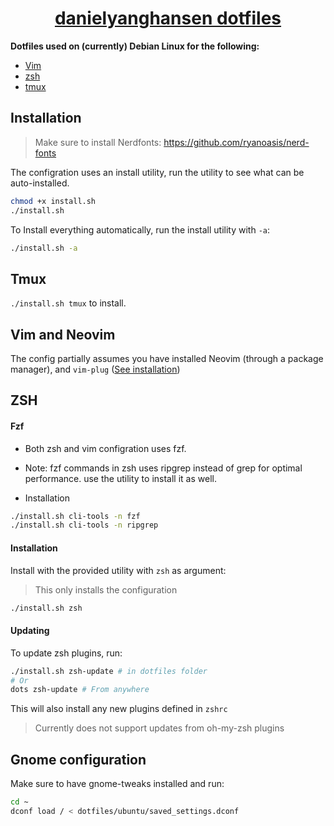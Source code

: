 <p align="center">
  <h1 align="center" style="text-decoration: underline;">danielyanghansen dotfiles</h1>
</p>

**Dotfiles used on (currently) Debian Linux for the following:**
- [Vim](http://vim.org)
- [zsh](http://zsh.sourceforge.net)
- [tmux](https://github.com/tmux/tmux)

## Installation

> Make sure to install Nerdfonts: https://github.com/ryanoasis/nerd-fonts

The configration uses an install utility, run the utility to see what can be auto-installed.

```sh
chmod +x install.sh
./install.sh
```


To Install everything automatically, run the install utility with `-a`:

```sh
./install.sh -a
```

## Tmux

`./install.sh tmux` to install.

## Vim and Neovim

The config partially assumes you have installed Neovim (through a package manager), and `vim-plug` ([See installation](https://github.com/junegunn/vim-plug))

## ZSH

#### Fzf

- Both zsh and vim configration uses fzf.
- Note: fzf commands in zsh uses ripgrep instead of grep for optimal performance.
  use the utility to install it as well.

- Installation

```sh
./install.sh cli-tools -n fzf
./install.sh cli-tools -n ripgrep
```

#### Installation

Install with the provided utility with `zsh` as argument:

> This only installs the configuration

```sh
./install.sh zsh
```

#### Updating

To update zsh plugins, run:

```sh
./install.sh zsh-update # in dotfiles folder
# Or
dots zsh-update # From anywhere
```

This will also install any new plugins defined in `zshrc`

> Currently does not support updates from oh-my-zsh plugins


## Gnome configuration

Make sure to have gnome-tweaks installed and run:

```sh
cd ~
dconf load / < dotfiles/ubuntu/saved_settings.dconf
```

